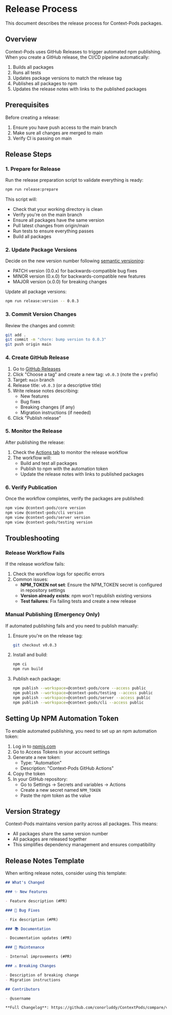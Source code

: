 # Release Process

This document describes the release process for Context-Pods packages.

## Overview

Context-Pods uses GitHub Releases to trigger automated npm publishing. When you create a GitHub release, the CI/CD pipeline automatically:

1. Builds all packages
2. Runs all tests
3. Updates package versions to match the release tag
4. Publishes all packages to npm
5. Updates the release notes with links to the published packages

## Prerequisites

Before creating a release:

1. Ensure you have push access to the main branch
2. Make sure all changes are merged to main
3. Verify CI is passing on main

## Release Steps

### 1. Prepare for Release

Run the release preparation script to validate everything is ready:

```bash
npm run release:prepare
```

This script will:

- Check that your working directory is clean
- Verify you're on the main branch
- Ensure all packages have the same version
- Pull latest changes from origin/main
- Run tests to ensure everything passes
- Build all packages

### 2. Update Package Versions

Decide on the new version number following [semantic versioning](https://semver.org/):

- PATCH version (0.0.x) for backwards-compatible bug fixes
- MINOR version (0.x.0) for backwards-compatible new features
- MAJOR version (x.0.0) for breaking changes

Update all package versions:

```bash
npm run release:version -- 0.0.3
```

### 3. Commit Version Changes

Review the changes and commit:

```bash
git add .
git commit -m "chore: bump version to 0.0.3"
git push origin main
```

### 4. Create GitHub Release

1. Go to [GitHub Releases](https://github.com/conorluddy/ContextPods/releases/new)
2. Click "Choose a tag" and create a new tag: `v0.0.3` (note the `v` prefix)
3. Target: `main` branch
4. Release title: `v0.0.3` (or a descriptive title)
5. Write release notes describing:
   - New features
   - Bug fixes
   - Breaking changes (if any)
   - Migration instructions (if needed)
6. Click "Publish release"

### 5. Monitor the Release

After publishing the release:

1. Check the [Actions tab](https://github.com/conorluddy/ContextPods/actions) to monitor the release workflow
2. The workflow will:
   - Build and test all packages
   - Publish to npm with the automation token
   - Update the release notes with links to published packages

### 6. Verify Publication

Once the workflow completes, verify the packages are published:

```bash
npm view @context-pods/core version
npm view @context-pods/cli version
npm view @context-pods/server version
npm view @context-pods/testing version
```

## Troubleshooting

### Release Workflow Fails

If the release workflow fails:

1. Check the workflow logs for specific errors
2. Common issues:
   - **NPM_TOKEN not set**: Ensure the NPM_TOKEN secret is configured in repository settings
   - **Version already exists**: npm won't republish existing versions
   - **Test failures**: Fix failing tests and create a new release

### Manual Publishing (Emergency Only)

If automated publishing fails and you need to publish manually:

1. Ensure you're on the release tag:

   ```bash
   git checkout v0.0.3
   ```

2. Install and build:

   ```bash
   npm ci
   npm run build
   ```

3. Publish each package:
   ```bash
   npm publish --workspace=@context-pods/core --access public
   npm publish --workspace=@context-pods/testing --access public
   npm publish --workspace=@context-pods/server --access public
   npm publish --workspace=@context-pods/cli --access public
   ```

## Setting Up NPM Automation Token

To enable automated publishing, you need to set up an npm automation token:

1. Log in to [npmjs.com](https://www.npmjs.com/)
2. Go to Access Tokens in your account settings
3. Generate a new token:
   - Type: "Automation"
   - Description: "Context-Pods GitHub Actions"
4. Copy the token
5. In your GitHub repository:
   - Go to Settings → Secrets and variables → Actions
   - Create a new secret named `NPM_TOKEN`
   - Paste the npm token as the value

## Version Strategy

Context-Pods maintains version parity across all packages. This means:

- All packages share the same version number
- All packages are released together
- This simplifies dependency management and ensures compatibility

## Release Notes Template

When writing release notes, consider using this template:

```markdown
## What's Changed

### ✨ New Features

- Feature description (#PR)

### 🐛 Bug Fixes

- Fix description (#PR)

### 📚 Documentation

- Documentation updates (#PR)

### 🔧 Maintenance

- Internal improvements (#PR)

### ⚠️ Breaking Changes

- Description of breaking change
- Migration instructions

## Contributors

- @username

**Full Changelog**: https://github.com/conorluddy/ContextPods/compare/v0.0.2...v0.0.3
```
